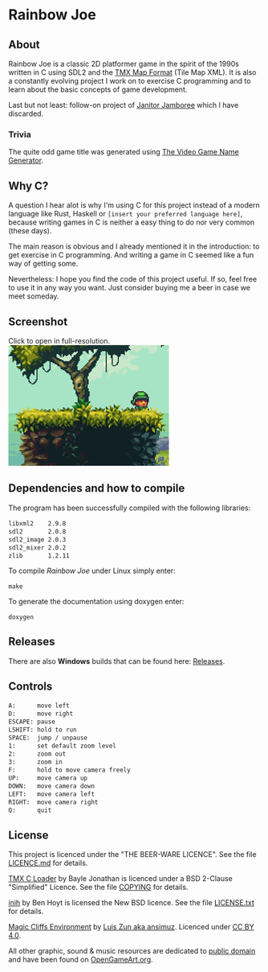 # Rainbow Joe
## About
Rainbow Joe is a classic 2D platformer game in the spirit of the 1990s written
in C using SDL2 and the
[TMX Map Format](http://doc.mapeditor.org/en/stable/reference/tmx-map-format/)
(Tile Map XML).  It is also a constantly evolving project I work on to exercise
C programming and to learn about the basic concepts of game development.

Last but not least: follow-on project of
[Janitor Jamboree](https://github.com/mupfelofen-de/janitor-jamboree) which I
have discarded.

### Trivia
The quite odd game title was generated using
[The Video Game Name Generator](https://www.videogamena.me/).

## Why C?

A question I hear alot is why I'm using C for this project instead of a modern
language like Rust, Haskell or `[insert your preferred language here]`, because
writing games in C is neither a easy thing to do nor very common (these days).

The main reason is obvious and I already mentioned it in the introduction: to
get exercise in C programming.  And writing a game in C seemed like a fun way
of getting some.

Nevertheless: I hope you find the code of this project useful.  If so, feel free
to use it in any way you want. Just consider buying me a beer in case we meet
someday.

## Screenshot
Click to open in full-resolution.
[![Screenshot](media/screenshot-preview.png)](media/screenshot.png?raw=true "Screenshot")

## Dependencies and how to compile
The program has been successfully compiled with the following libraries:
```
libxml2    2.9.8
sdl2       2.0.8
sdl2_image 2.0.3
sdl2_mixer 2.0.2
zlib       1.2.11
```

To compile _Rainbow Joe_ under Linux simply enter:
```
make
```

To generate the documentation using doxygen enter:
```
doxygen
```

## Releases
There are also **Windows** builds that can be found here:
[Releases](https://github.com/mupfelofen-de/rainbow-joe/releases).

## Controls

```
A:      move left
D:      move right
ESCAPE: pause
LSHIFT: hold to run
SPACE:  jump / unpause
1:      set default zoom level
2:      zoom out
3:      zoom in
F:      hold to move camera freely
UP:     move camera up
DOWN:   move camera down
LEFT:   move camera left
RIGHT:  move camera right
Q:      quit
```

## License
This project is licenced under the "THE BEER-WARE LICENCE".  See the file
[LICENCE.md](LICENCE.md) for details.

[TMX C Loader](https://github.com/baylej/tmx/) by Bayle Jonathan is licenced
under a BSD 2-Clause "Simplified" Licence.  See the file
[COPYING](src/tmx/COPYING) for details.

[inih](https://github.com/benhoyt/inih) by Ben Hoyt is licensed the
New BSD licence.  See the file [LICENSE.txt](src/inih/LICENSE.txt) for
details.

[Magic Cliffs Environment](http://pixelgameart.org/web/portfolio/magic-cliffs-environment/)
by [Luis Zun aka ansimuz](https://www.patreon.com/ansimuz).  Licenced under 
[CC BY 4.0](https://creativecommons.org/licenses/by/4.0/).

All other graphic, sound & music resources are dedicated to
[public domain](https://creativecommons.org/publicdomain/zero/1.0/) and have
been found on [OpenGameArt.org](https://opengameart.org/).
